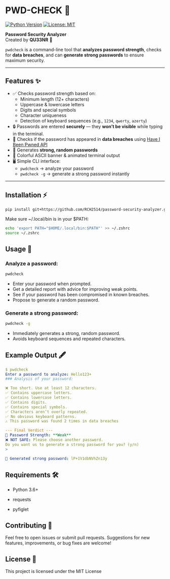 # PWD-CHECK 🔐

[![Python Version](https://img.shields.io/badge/python-3.6+-blue)](https://www.python.org/)
[![License: MIT](https://img.shields.io/badge/License-MIT-yellow.svg)](LICENSE)

**Password Security Analyzer**  
Created by **QU33NR** 👑

`pwdcheck` is a command-line tool that **analyzes password strength**, checks for **data breaches**, and can **generate strong passwords** to ensure maximum security.

---

## Features ✨

- ✅ Checks password strength based on:
  - Minimum length (12+ characters)
  - Uppercase & lowercase letters
  - Digits and special symbols
  - Character uniqueness
  - Detection of keyboard sequences (e.g., `1234`, `qwerty`, `azerty`)  
- 🔒 Passwords are entered **securely** — they **won’t be visible** while typing in the terminal.
- 🔎 Checks if the password has appeared in **data breaches** using [Have I Been Pwned API](https://haveibeenpwned.com/Passwords)  
- 🎯 Generates **strong, random passwords**  
- 🎨 Colorful ASCII banner & animated terminal output  
- 🖥️ Simple CLI interface:
  - `pwdcheck` → analyze your password  
  - `pwdcheck -g` → generate a strong password instantly  

---

## Installation ⚡

```bash
pip install git+https://github.com/RCH2514/password-security-analyzer.git
```
Make sure ~/.local/bin is in your $PATH:
```bash
echo 'export PATH="$HOME/.local/bin:$PATH"' >> ~/.zshrc
source ~/.zshrc
```
## Usage 🚀
### Analyze a password:
```bash
pwdcheck
```
- Enter your password when prompted.
- Get a detailed report with advice for improving weak points.
- See if your password has been compromised in known breaches.
- Propose to generate a random password.
### Generate a strong password:
```bash
pwdcheck -g
```
- Immediately generates a strong, random password.
- Avoids keyboard sequences and repeated characters.
## Example Output 🖋️
```yaml
$ pwdcheck
Enter a password to analyze: Hello123+
### Analysis of your password:

❌ Too short. Use at least 12 characters.
✅ Contains uppercase letters.
✅ Contains lowercase letters.
✅ Contains digits.
✅ Contains special symbols.
✅ Characters aren’t overly repeated.
✅ No obvious keyboard patterns.
⚠ This password was found 2 times in data breaches

--- Final Verdict ---
🔐 Password Strength: **Weak**
❌ NOT SAFE: Please choose another password.
Do you want us to generate a strong password for you? (y/n)
> 
```
```yaml
🔑 Generated strong password: lP+1V1dbNVhZn13y
```
## Requirements 🛠️
- Python 3.6+

- requests

- pyfiglet   
## Contributing 🤝
Feel free to open issues or submit pull requests.
Suggestions for new features, improvements, or bug fixes are welcome!
## License 📜
This project is licensed under the MIT License                                          